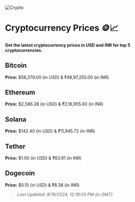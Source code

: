 
![Crypto](https://www.techguide.com.au/wp-content/uploads/2020/11/crypto3.jpeg)

# Cryptocurrency Prices 🪙📈

#### Get the latest cryptocurrency prices in USD and INR for top 5 cryptocurrencies.

## Bitcoin

**Price:** $58,379.00 (in USD) & ₹48,97,255.00 (in INR)

## Ethereum

**Price:** $2,586.28 (in USD) & ₹2,16,955.00 (in INR)

## Solana

**Price:** $142.40 (in USD) & ₹11,945.72 (in INR)

## Tether

**Price:** $1.00 (in USD) & ₹83.91 (in INR)

## Dogecoin

**Price:** $0.10 (in USD) & ₹8.38 (in INR)

> _Last Updated: 8/19/2024, 12:19:03 PM (in GMT)_
